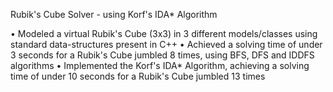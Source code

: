 Rubik's Cube Solver - using Korf's IDA* Algorithm

• Modeled a virtual Rubik's Cube (3x3) in 3 different models/classes using standard
data-structures present in C++
• Achieved a solving time of under 3 seconds for a Rubik's Cube jumbled 8 times,
using BFS, DFS and IDDFS algorithms
• Implemented the Korf's IDA* Algorithm, achieving a solving time of under 10
seconds for a Rubik's Cube jumbled 13 times
